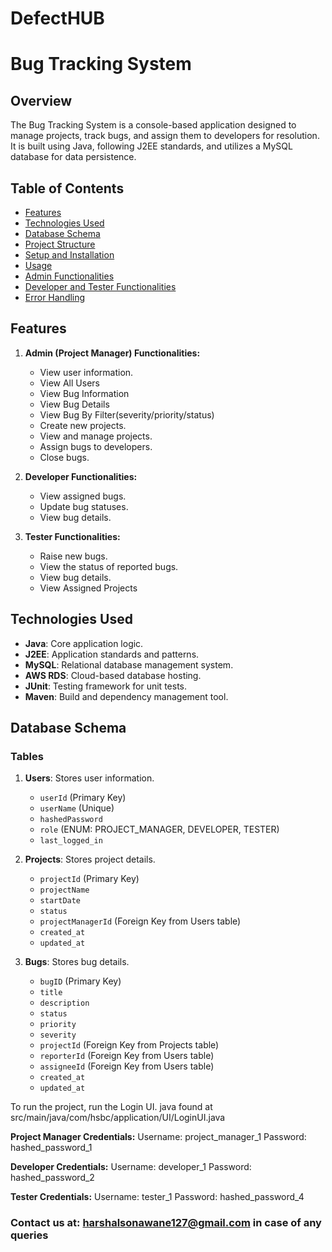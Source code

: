 # DefectHUB

# Bug Tracking System

## Overview

The Bug Tracking System is a console-based application designed to manage projects, track bugs, and assign them to developers for resolution. It is built using Java, following J2EE standards, and utilizes a MySQL database for data persistence.

## Table of Contents

- [Features](#features)
- [Technologies Used](#technologies-used)
- [Database Schema](#database-schema)
- [Project Structure](#project-structure)
- [Setup and Installation](#setup-and-installation)
- [Usage](#usage)
- [Admin Functionalities](#admin-functionalities)
- [Developer and Tester Functionalities](#developer-and-tester-functionalities)
- [Error Handling](#error-handling)

## Features

1. **Admin (Project Manager) Functionalities:**
    - View user information.
    - View All Users
    - View Bug Information
    - View Bug Details
    - View Bug By Filter(severity/priority/status)
    - Create new projects.
    - View and manage projects.
    - Assign bugs to developers.
    - Close bugs.

2. **Developer Functionalities:**
    - View assigned bugs.
    - Update bug statuses.
    - View bug details.
   
3. **Tester Functionalities:**
    - Raise new bugs.
    - View the status of reported bugs.
    - View bug details.
    - View Assigned Projects

## Technologies Used

- **Java**: Core application logic.
- **J2EE**: Application standards and patterns.
- **MySQL**: Relational database management system.
- **AWS RDS**: Cloud-based database hosting.
- **JUnit**: Testing framework for unit tests.
- **Maven**: Build and dependency management tool.

## Database Schema

### Tables

1. **Users**: Stores user information.
    - `userId` (Primary Key)
    - `userName` (Unique)
    - `hashedPassword`
    - `role` (ENUM: PROJECT_MANAGER, DEVELOPER, TESTER)
    - `last_logged_in`

2. **Projects**: Stores project details.
    - `projectId` (Primary Key)
    - `projectName`
    - `startDate`
    - `status`
    - `projectManagerId` (Foreign Key from Users table)
    - `created_at`
    - `updated_at`

3. **Bugs**: Stores bug details.
    - `bugID` (Primary Key)
    - `title`
    - `description`
    - `status`
    - `priority`
    - `severity`
    - `projectId` (Foreign Key from Projects table)
    - `reporterId` (Foreign Key from Users table)
    - `assigneeId` (Foreign Key from Users table)
    - `created_at`
    - `updated_at`

To run the project, run the Login UI. java found at src/main/java/com/hsbc/application/UI/LoginUI.java

**Project Manager Credentials:** 
Username: project_manager_1
Password: hashed_password_1

**Developer Credentials:**
Username: developer_1
Password: hashed_password_2

**Tester Credentials:**
Username: tester_1
Password: hashed_password_4

### Contact us at: harshalsonawane127@gmail.com in case of any queries
